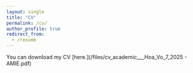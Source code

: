 ```yaml
---
layout: single
title: "CV"
permalink: /cv/
author_profile: true
redirect_from:
  - /resume 
---
```


You can download my CV [here.](/files/cv_academic___Hoa_Vo_7_2025 - AMIE.pdf) 
